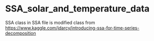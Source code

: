 # SSA_solar_and_temperature_data

SSA class in SSA file is modified class from https://www.kaggle.com/jdarcy/introducing-ssa-for-time-series-decomposition
